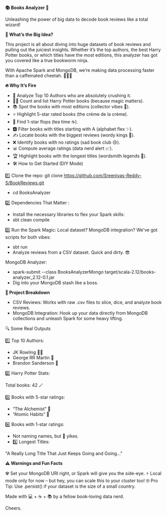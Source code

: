 **📚 Books Analyzer 🐉**

Unleashing the power of big data to decode book reviews like a total wizard!

**💭 What’s the Big Idea?**

This project is all about diving into huge datasets of book reviews and pulling out the juiciest insights. Whether it’s the top authors, the best Harry Potter books, or which titles have the most editions, this analyzer has got you covered like a true bookworm ninja.

With Apache Spark and MongoDB, we’re making data processing faster than a caffeinated cheetah. 🏃‍♂️💨

**🔥 Why It’s Fire**

- 🚀 Analyze Top 10 Authors who are absolutely crushing it.
- 🧙‍♂️ Count and list Harry Potter books (because magic matters).
- 📚 Spot the books with most editions (collector vibes 🤑).
- ⭐ Highlight 5-star rated books (the crème de la crème).
- 😬 Find 1-star flops (tea time ☕).
- 🅰️ Filter books with titles starting with A (alphabet flex ✨).
- ✍️ Locate books with the biggest reviews (wordy kings 👑).
- ❌ Identify books with no ratings (sad book club 😢).
- 📊 Compute average ratings (data nerd alert 📈).
- 🏆 Highlight books with the longest titles (wordsmith legends 🏅).
- 🛠️ How to Get Started (DIY Mode)

1️⃣ Clone the repo: git clone https://github.com/Sreenivas-Reddy-S/BookReviews.git
- cd BooksAnalyzer

2️⃣ Dependencies That Matter :
- Install the necessary libraries to flex your Spark skills:
- sbt clean compile

3️⃣ Run the Spark Magic: Local dataset? MongoDB integration? We've got scripts for both vibes:
- sbt run
- Analyze reviews from a CSV dataset. Quick and dirty. 😎

MongoDB Analyzer:

- spark-submit --class BooksAnalyzerMongo target/scala-2.12/books-analyzer_2.12-0.1.jar
- Dig into your MongoDB stash like a boss.

**📂 Project Breakdown**

- CSV Reviews: Works with raw .csv files to slice, dice, and analyze book reviews.
- MongoDB Integration: Hook up your data directly from MongoDB collections and unleash Spark for some heavy lifting.

🔍 Some Real Outputs 

1️⃣ Top 10 Authors:

- JK Rowling 🧙‍♀️
- George RR Martin 🐉
- Brandon Sanderson 🌌

2️⃣ Harry Potter Stats:

Total books: 42 🪄

3️⃣ Books with 5-star ratings:

- “The Alchemist” 💫
- “Atomic Habits” 🧠

4️⃣ Books with 1-star ratings:

- Not naming names, but 👀 yikes.
- 5️⃣ Longest Titles:

"A Really Long Title That Just Keeps Going and Going..."

**⚠️ Warnings and Fun Facts**

☢️ Set your MongoDB URI right, or Spark will give you the side-eye.
⚡ Local mode only for now – but hey, you can scale this to your cluster too!
🤓 Pro Tip: Use .persist() if your dataset is the size of a small country.

Made with 💻 + ☕ + 📚 by a fellow book-loving data nerd.

Cheers.

